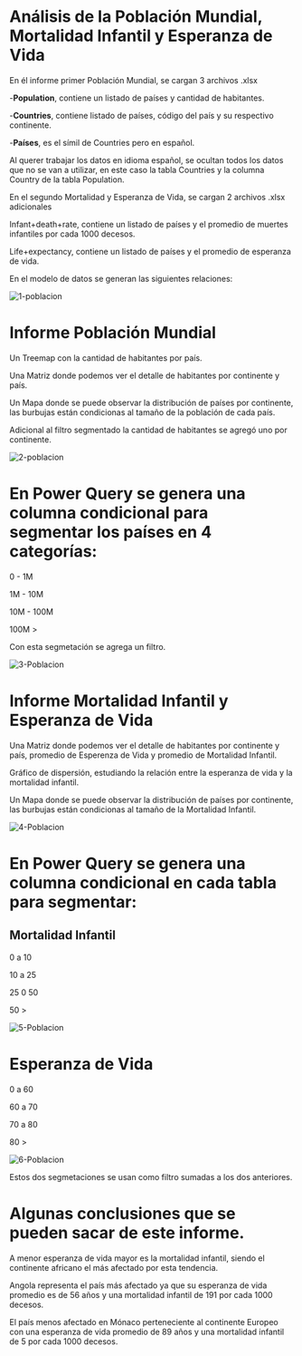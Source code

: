 # Análisis de la Población Mundial, Mortalidad Infantil y Esperanza de Vida

En él informe primer Población Mundial, se cargan 3 archivos .xlsx

-**Population**, contiene un listado de países y cantidad de habitantes.

-**Countries**, contiene listado de países, código del país y su respectivo continente.

-**Países**, es el símil de Countries pero en español.

Al querer trabajar los datos en idioma español, se ocultan todos los datos que no se van a utilizar, en este caso la tabla Countries y la columna Country de la tabla Population.

En el segundo Mortalidad y Esperanza de Vida, se cargan 2 archivos .xlsx adicionales

Infant+death+rate, contiene un listado de países y el promedio de muertes infantiles por cada 1000 decesos.

Life+expectancy, contiene un listado de países y el promedio de esperanza de vida.

En el modelo de datos se generan las siguientes relaciones:

![1-poblacion](https://github.com/user-attachments/assets/2af16a5a-c6dd-4775-b36e-36031e3865af)

# Informe Población Mundial

Un Treemap con la cantidad de habitantes por país.

Una Matriz donde podemos ver el detalle de habitantes por continente y país.

Un Mapa donde se puede observar la distribución de países por continente, las burbujas están condicionas al tamaño de la población de cada país.

Adicional al filtro segmentado la cantidad de habitantes se agregó uno por continente.


![2-poblacion](https://github.com/user-attachments/assets/b33e2ca6-dc84-470d-bb42-bbf36c533a05)

# En Power Query se genera una columna condicional para segmentar los países en 4 categorías:

0 - 1M

1M - 10M

10M - 100M

100M >

Con esta segmetación se agrega un filtro.

![3-Poblacion](https://github.com/user-attachments/assets/c385385d-eb60-40e0-839d-46fa25424959)

# Informe Mortalidad Infantil y Esperanza de Vida

Una Matriz donde podemos ver el detalle de habitantes por continente y país, promedio de Esperenza de Vida y promedio de Mortalidad Infantil.

Gráfico de dispersión, estudiando la relación entre la esperanza de vida y la mortalidad infantil.

Un Mapa donde se puede observar la distribución de países por continente, las burbujas están condicionas al tamaño de la Mortalidad Infantil.

![4-Poblacion](https://github.com/user-attachments/assets/3ee19d15-2b9b-4c81-bb36-cbbf95dd37e1)

# En Power Query se genera una columna condicional en cada tabla para segmentar:

## Mortalidad Infantil

0 a 10

10 a 25

25 0 50

50 >

![5-Poblacion](https://github.com/user-attachments/assets/e6d92255-3d0b-40b8-a17c-668488611883)

# Esperanza de Vida

0 a 60

60 a 70

70 a 80

80 >

![6-Poblacion](https://github.com/user-attachments/assets/8c63a90f-4aae-4701-b7c5-7df98c5d6bbf)

Estos dos segmetaciones se usan como filtro sumadas a los dos anteriores.

# Algunas conclusiones que se pueden sacar de este informe.

A menor esperanza de vida mayor es la mortalidad infantil, siendo el continente africano el más afectado por esta tendencia.

Angola representa el país más afectado ya que su esperanza de vida promedio es de 56 años y una mortalidad infantil de 191 por cada 1000 decesos.

El país menos afectado en Mónaco perteneciente al continente Europeo con una esperanza de vida promedio de 89 años y una mortalidad infantil de 5 por cada 1000 decesos.





